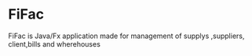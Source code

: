 # FiFac
FiFac is Java/Fx application made for management of supplys ,suppliers, client,bills and wherehouses
